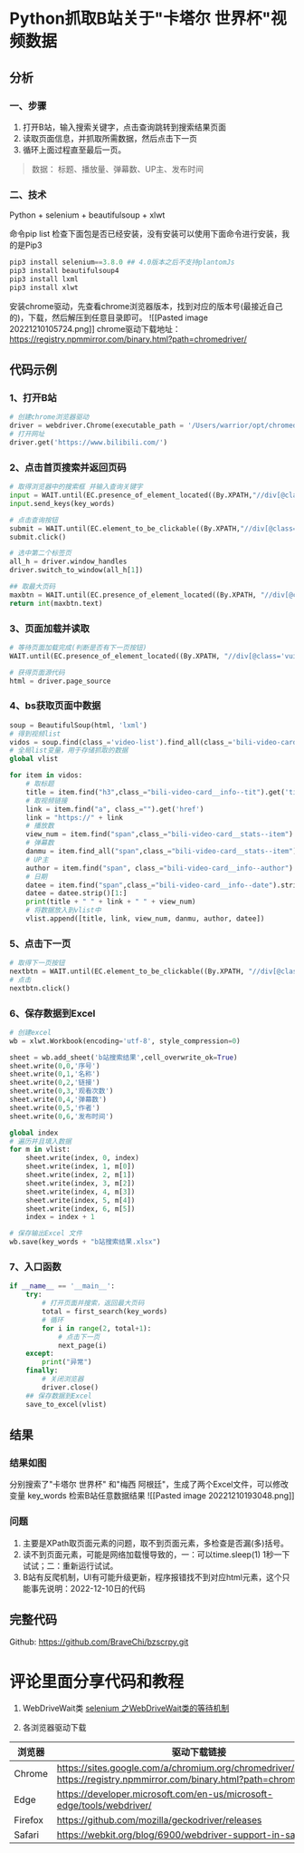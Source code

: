 # Python抓取B站关于"卡塔尔 世界杯"视频数据
## 分析
### 一、步骤
1. 打开B站，输入搜索关键字，点击查询跳转到搜索结果页面
2. 读取页面信息，并抓取所需数据，然后点击下一页
3. 循环上面过程直至最后一页。

> 数据： 标题、播放量、弹幕数、UP主、发布时间

### 二、技术
Python + selenium + beautifulsoup + xlwt

命令pip list 检查下面包是否已经安装，没有安装可以使用下面命令进行安装，我的是Pip3
``` python
pip3 install selenium==3.8.0 ## 4.0版本之后不支持plantomJs
pip3 install beautifulsoup4
pip3 install lxml
pip3 install xlwt
```

安装chrome驱动，先查看chrome浏览器版本，找到对应的版本号(最接近自己的)，下载，然后解压到任意目录即可。
![[Pasted image 20221210105724.png]]
chrome驱动下载地址：
https://registry.npmmirror.com/binary.html?path=chromedriver/

## 代码示例

### 1、打开B站
``` python
# 创建chrome浏览器驱动
driver = webdriver.Chrome(executable_path = '/Users/warrior/opt/chromedriver')
# 打开网址
driver.get('https://www.bilibili.com/')
```

### 2、点击首页搜索并返回页码
```python
# 取得浏览器中的搜索框 并输入查询关键字
input = WAIT.until(EC.presence_of_element_located((By.XPATH,"//div[@class='nav-search-content']/input[@class='nav-search-input']")))
input.send_keys(key_words)

# 点击查询按钮
submit = WAIT.until(EC.element_to_be_clickable((By.XPATH,"//div[@class='nav-search-btn']")))
submit.click()

# 选中第二个标签页
all_h = driver.window_handles
driver.switch_to_window(all_h[1])

## 取最大页码
maxbtn = WAIT.until(EC.presence_of_element_located((By.XPATH, "//div[@class='vui_pagenation--btns']//button[last()-1]")))
return int(maxbtn.text)
```

### 3、页面加载并读取
```python
# 等待页面加载完成(判断是否有下一页按钮)
WAIT.until(EC.presence_of_element_located((By.XPATH, "//div[@class='vui_pagenation--btns']//button[contains(text(), '下一页')]")))

# 获得页面源代码
html = driver.page_source
```

### 4、bs获取页面中数据
```python
soup = BeautifulSoup(html, 'lxml')
# 得到视频list
vidos = soup.find(class_='video-list').find_all(class_='bili-video-card')
# 全局list变量，用于存储抓取的数据
global vlist

for item in vidos:
	# 取标题
	title = item.find("h3",class_="bili-video-card__info--tit").get('title')
	# 取视频链接
	link = item.find("a", class_="").get('href')
	link = "https://" + link
	# 播放数
	view_num = item.find("span",class_="bili-video-card__stats--item").span.string
	# 弹幕数
	danmu = item.find_all("span",class_="bili-video-card__stats--item")[1].span.string
	# UP主
	author = item.find("span", class_="bili-video-card__info--author").string
	# 日期
	datee = item.find("span",class_="bili-video-card__info--date").string
	datee = datee.strip()[1:]
	print(title + " " + link + " " + view_num)
	# 将数据放入到vlist中
	vlist.append([title, link, view_num, danmu, author, datee])
```

### 5、点击下一页
```python
# 取得下一页按钮
nextbtn = WAIT.until(EC.element_to_be_clickable((By.XPATH, "//div[@class='vui_pagenation--btns']//button[contains(text(), '下一页')]")))
# 点击
nextbtn.click()
```

### 6、保存数据到Excel
``` python
# 创建excel
wb = xlwt.Workbook(encoding='utf-8', style_compression=0)

sheet = wb.add_sheet('b站搜索结果',cell_overwrite_ok=True)
sheet.write(0,0,'序号')
sheet.write(0,1,'名称')
sheet.write(0,2,'链接')
sheet.write(0,3,'观看次数')
sheet.write(0,4,'弹幕数')
sheet.write(0,5,'作者')
sheet.write(0,6,'发布时间')

global index
# 遍历并且填入数据
for m in vlist:
	sheet.write(index, 0, index)
	sheet.write(index, 1, m[0])
	sheet.write(index, 2, m[1])
	sheet.write(index, 3, m[2])
	sheet.write(index, 4, m[3])
	sheet.write(index, 5, m[4])
	sheet.write(index, 6, m[5])
	index = index + 1

# 保存输出Excel 文件
wb.save(key_words + "b站搜索结果.xlsx")

```

### 7、入口函数
``` python
if __name__ == '__main__':
	try:
		# 打开页面并搜索，返回最大页码
		total = first_search(key_words)
		# 循环
		for i in range(2, total+1):
			# 点击下一页
			next_page(i)
	except:
		print("异常")
	finally:
		# 关闭浏览器
		driver.close()
	## 保存数据到Excel
	save_to_excel(vlist)
```


## 结果

### 结果如图
分别搜索了"卡塔尔 世界杯" 和"梅西 阿根廷"，生成了两个Excel文件，可以修改变量 key_words 检索B站任意数据结果
![[Pasted image 20221210193048.png]]
### 问题
1. 主要是XPath取页面元素的问题，取不到页面元素，多检查是否漏(多)括号。
2. 读不到页面元素，可能是网络加载慢导致的，一：可以time.sleep(1) 1秒一下试试；二：重新运行试试。
3. B站有反爬机制，UI有可能升级更新，程序报错找不到对应html元素，这个只能事先说明：2022-12-10日的代码


## 完整代码

Github: https://github.com/BraveChi/bzscrpy.git


# 评论里面分享代码和教程



1. WebDriveWait类
[selenium 之WebDriveWait类的等待机制](https://blog.csdn.net/biggbang/article/details/121511531)

2. 各浏览器驱动下载

| 浏览器  | 驱动下载链接                                                          | 
| ------- | --------------------------------------------------------------------- |
| Chrome  | https://sites.google.com/a/chromium.org/chromedriver/downloads   https://registry.npmmirror.com/binary.html?path=chromedriver/     |
| Edge    | https://developer.microsoft.com/en-us/microsoft-edge/tools/webdriver/ |
| Firefox | https://github.com/mozilla/geckodriver/releases                       |
| Safari  | https://webkit.org/blog/6900/webdriver-support-in-safari-10/          |

